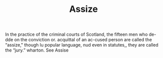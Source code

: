 ---
title: Assize
permalink: "/definitions/assize-2.html"
body: In the practice of the criminal courts of Scotland, the fifteen men who de-dde
  on the conviction or. acquittal of an ac-cused person are called the “assize," though
  lu popular language, nud even in statutes,, they are called the “jury.” wharton.
  See Assise
published_at: '2018-07-07'
layout: post
---